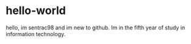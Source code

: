 # hello-world
hello, im sentrac98 and im new to github.
Im in the fifth year of study in information technology.

